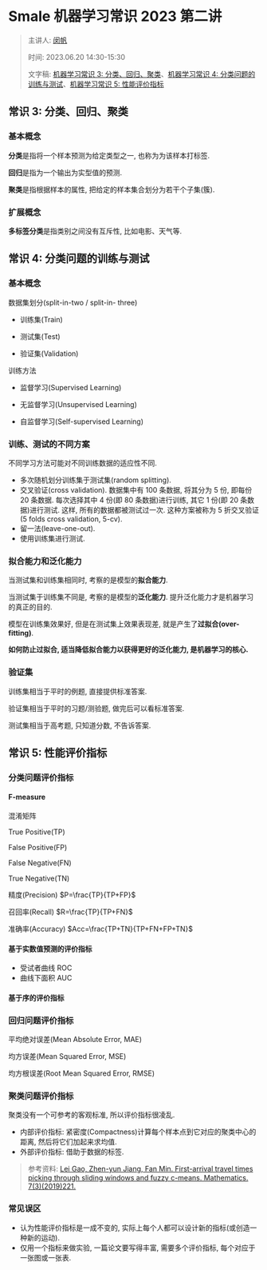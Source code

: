 # Smale 机器学习常识 2023 第二讲

>   主讲人: [闵帆](https://blog.csdn.net/minfanphd)
>
>   时间: 2023.06.20 14:30-15:30
>
>   文字稿: [机器学习常识 3: 分类、回归、聚类](https://blog.csdn.net/minfanphd/article/details/130820544)、[机器学习常识 4: 分类问题的训练与测试](https://blog.csdn.net/minfanphd/article/details/130878062)、[机器学习常识 5: 性能评价指标](https://blog.csdn.net/minfanphd/article/details/130880261)

## 常识 3: 分类、回归、聚类

### 基本概念

**分类**是指将一个样本预测为给定类型之一, 也称为为该样本打标签.

**回归**是指为一个输出为实型值的预测.

**聚类**是指根据样本的属性, 把给定的样本集合划分为若干个子集(簇).

### 扩展概念

**多标签分类**是指类别之间没有互斥性, 比如电影、天气等.



## 常识 4: 分类问题的训练与测试

### 基本概念

数据集划分(split-in-two / split-in- three)

*   训练集(Train)

*   测试集(Test)

*   验证集(Validation)

训练方法

*   监督学习(Supervised Learning)

*   无监督学习(Unsupervised Learning)

*   自监督学习(Self-supervised Learning)

### 训练、测试的不同方案

不同学习方法可能对不同训练数据的适应性不同.

*   多次随机划分训练集于测试集(random splitting).
*   交叉验证(cross validation). 数据集中有 100 条数据, 将其分为 5 份, 即每份 20 条数据. 每次选择其中 4 份(即 80 条数据)进行训练, 其它 1 份(即 20 条数据)进行测试. 这样, 所有的数据都被测试过一次. 这种方案被称为 5 折交叉验证(5 folds cross validation, 5-cv).
*   留一法(leave-one-out).
*   使用训练集进行测试.

### 拟合能力和泛化能力

当测试集和训练集相同时, 考察的是模型的**拟合能力**.

当测试集于训练集不同是, 考察的是模型的**泛化能力**. 提升泛化能力才是机器学习的真正的目的.

模型在训练集效果好, 但是在测试集上效果表现差, 就是产生了**过拟合(over-fitting)**.

**如何防止过拟合, 适当降低拟合能力以获得更好的泛化能力, 是机器学习的核心.**

### 验证集

训练集相当于平时的例题, 直接提供标准答案.

验证集相当于平时的习题/测验题, 做完后可以看标准答案.

测试集相当于高考题, 只知道分数, 不告诉答案.

## 常识 5: 性能评价指标

### 分类问题评价指标

#### F-measure

混淆矩阵

True Positive(TP)

False Positive(FP)

False Negative(FN)

True Negative(TN)

精度(Precision) $P=\frac{TP}{TP+FP}$

召回率(Recall) $R=\frac{TP}{TP+FN}$

准确率(Accuracy) $Acc=\frac{TP+TN}{TP+FN+FP+TN}$

#### 基于实数值预测的评价指标

*   受试者曲线 ROC
*   曲线下面积 AUC

#### 基于序的评价指标

### 回归问题评价指标

平均绝对误差(Mean Absolute Error, MAE)

均方误差(Mean Squared Error, MSE)

均方根误差(Root Mean Squared Error, RMSE)

### 聚类问题评价指标

聚类没有一个可参考的客观标准, 所以评价指标很凌乱.

*   内部评价指标: 紧密度(Compactness)计算每个样本点到它对应的聚类中心的距离, 然后将它们加起来求均值.
*   外部评价指标: 借助于数据的标签.

>   参考资料: [Lei Gao, Zhen-yun Jiang, Fan Min. First-arrival travel times picking through sliding windows and fuzzy c-means. Mathematics. 7(3)(2019)221.](http://www.fansmale.com/downloadRAR/publicationPdf/FPSF.pdf)

### 常见误区

*   认为性能评价指标是一成不变的, 实际上每个人都可以设计新的指标(或创造一种新的运动).
*   仅用一个指标来做实验, 一篇论文要写得丰富, 需要多个评价指标, 每个对应于一张图或一张表.